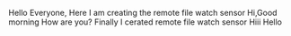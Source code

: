 Hello Everyone, Here I am creating the remote file watch sensor
Hi,Good morning
How are you?
Finally I cerated remote file watch sensor
Hiii
Hello
